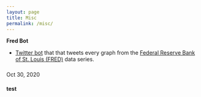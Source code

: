 ```yaml
---
layout: page
title: Misc
permalink: /misc/
---
```



**Fred Bot**
* <a href="https://www.twitter.com/everyFREDgraph">Twitter bot</a> that that tweets every graph from the <a href="https://fred.stlouisfed.org">Federal Reserve Bank of St. Louis (FRED)</a> data series.


<div> <h3> </h3> </div>
<div class="boxed">
		<time>Oct 30, 2020</time>
		<h4>test</h4>
		<!-- <h4><a href="/2020/08/30/cdcpeereffects.html">Is School Reopening Overrated?</a></h4> -->
</div>